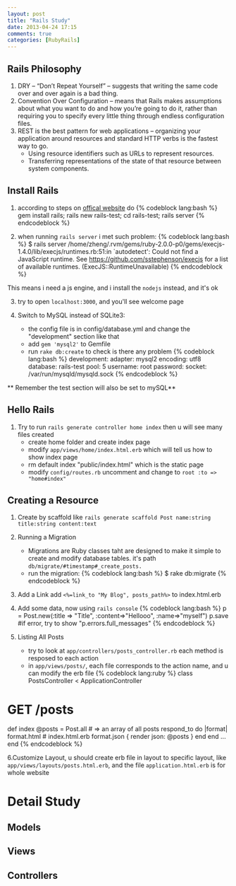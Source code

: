 ```yaml
---
layout: post
title: "Rails Study"
date: 2013-04-24 17:15
comments: true
categories: [RubyRails]
---
```

## Rails Philosophy ##
1. DRY – “Don’t Repeat Yourself” – suggests that writing the same code over and over again is a bad thing.
2. Convention Over Configuration – means that Rails makes assumptions about what you want to do and how you’re going to do it, rather than requiring you to specify every little thing through endless configuration files.
3. REST is the best pattern for web applications – organizing your application around resources and standard HTTP verbs is the fastest way to go.
    - Using resource identifiers such as URLs to represent resources.
    - Transferring representations of the state of that resource between system components.

## Install Rails ##
1. according to steps on [offical website](http://api.rubyonrails.org/) do 
{% codeblock lang:bash %}
gem install rails; rails new rails-test; cd rails-test; rails server
{% endcodeblock %}

2. when running `rails server` i met such problem:
{% codeblock lang:bash %}
$ rails server
/home/zheng/.rvm/gems/ruby-2.0.0-p0/gems/execjs-1.4.0/lib/execjs/runtimes.rb:51:in `autodetect': Could not find a JavaScript runtime. 
See https://github.com/sstephenson/execjs for a list of available runtimes. (ExecJS::RuntimeUnavailable)
{% endcodeblock %}

This means i need a js engine, and i install the `nodejs` instead, and it's ok

3. try to open `localhost:3000`, and you'll see welcome page

4. Switch to MySQL instead of SQLite3:  
    - the config file is in config/database.yml and change the "development" section like that    
    - add `gem 'mysql2'` to Gemfile
    - run `rake db:create` to check is there any problem 
{% codeblock lang:bash %}
development:
    adapter: mysql2
    encoding: utf8
    database: rails-test
    pool: 5
    username: root
    password:
    socket: /var/run/mysqld/mysqld.sock
{% endcodeblock %}
    
** Remember the test section will also be set to mySQL**
<!-- more -->
## Hello Rails ##
1. Try to run `rails generate controller home index`  then u will see many files created
    - create home folder and create index page
    - modify `app/views/home/index.html.erb` which will tell us how to show index page
    - rm default index "public/index.html" which is the static page
    - modify `config/routes.rb` uncomment and change to `root :to => "home#index"`
   
   
## Creating a Resource ##
1. Create by scaffold like  `rails generate scaffold Post name:string title:string content:text`

2. Running a Migration
    - Migrations are Ruby classes taht are designed to make it simple to create and modify database tables. it's path `db/migrate/#timestamp#_create_posts.`
    - run the migration:
{% codeblock lang:bash %}
$ rake db:migrate
{% endcodeblock %}
3. Add a Link add `<%=link_to "My Blog", posts_path%>` to index.html.erb

4. Add some data, now using `rails console`
{% codeblock lang:bash %}
p = Post.new(:title => "Title", :content=>"Hellooo", :name=>"myself")
p.save  #if error, try to show "p.errors.full_messages"
{% endcodeblock %}

5. Listing All Posts
    - try to look at `app/controllers/posts_controller.rb` each method is resposed to each action
    - in `app/views/posts/`, each file corresponds to the action name, and u can modify the erb file
{% codeblock lang:ruby %}
class PostsController < ApplicationController
  # GET /posts
  def index
    @posts = Post.all   # => an array of all posts
    respond_to do |format|
      format.html # index.html.erb
      format.json { render json: @posts }
    end
  end
  ...
end
{% endcodeblock %}

6.Customize Layout, u should create erb file in layout to specific layout, like `app/views/layouts/posts.html.erb`, and the file `application.html.erb` is for whole website

# Detail Study #

## Models ##

## Views ##

## Controllers ##
